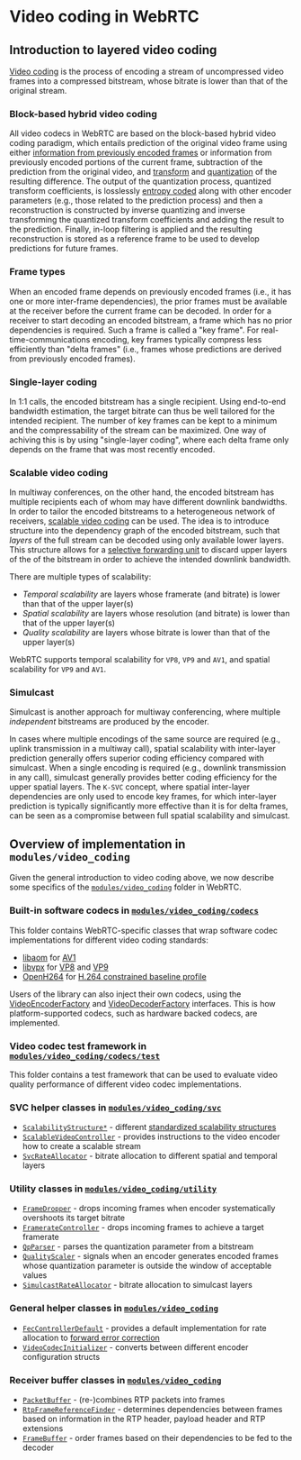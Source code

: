<?% config.freshness.owner = 'brandtr' %?>
<?% config.freshness.reviewed = '2021-04-15' %?>

# Video coding in WebRTC

## Introduction to layered video coding

[Video coding][video-coding-wiki] is the process of encoding a stream of
uncompressed video frames into a compressed bitstream, whose bitrate is lower
than that of the original stream.

### Block-based hybrid video coding

All video codecs in WebRTC are based on the block-based hybrid video coding
paradigm, which entails prediction of the original video frame using either
[information from previously encoded frames][motion-compensation-wiki] or
information from previously encoded portions of the current frame, subtraction
of the prediction from the original video, and
[transform][transform-coding-wiki] and [quantization][quantization-wiki] of the
resulting difference. The output of the quantization process, quantized
transform coefficients, is losslessly [entropy coded][entropy-coding-wiki] along
with other encoder parameters (e.g., those related to the prediction process)
and then a reconstruction is constructed by inverse quantizing and inverse
transforming the quantized transform coefficients and adding the result to the
prediction. Finally, in-loop filtering is applied and the resulting
reconstruction is stored as a reference frame to be used to develop predictions
for future frames.

### Frame types

When an encoded frame depends on previously encoded frames (i.e., it has one or
more inter-frame dependencies), the prior frames must be available at the
receiver before the current frame can be decoded. In order for a receiver to
start decoding an encoded bitstream, a frame which has no prior dependencies is
required. Such a frame is called a "key frame". For real-time-communications
encoding, key frames typically compress less efficiently than "delta frames"
(i.e., frames whose predictions are derived from previously encoded frames).

### Single-layer coding

In 1:1 calls, the encoded bitstream has a single recipient. Using end-to-end
bandwidth estimation, the target bitrate can thus be well tailored for the
intended recipient. The number of key frames can be kept to a minimum and the
compressability of the stream can be maximized. One way of achiving this is by
using "single-layer coding", where each delta frame only depends on the frame
that was most recently encoded.

### Scalable video coding

In multiway conferences, on the other hand, the encoded bitstream has multiple
recipients each of whom may have different downlink bandwidths. In order to
tailor the encoded bitstreams to a heterogeneous network of receivers,
[scalable video coding][svc-wiki] can be used. The idea is to introduce
structure into the dependency graph of the encoded bitstream, such that _layers_ of
the full stream can be decoded using only available lower layers. This structure
allows for a [selective forwarding unit][sfu-webrtc-glossary] to discard upper
layers of the of the bitstream in order to achieve the intended downlink
bandwidth.

There are multiple types of scalability:

* _Temporal scalability_ are layers whose framerate (and bitrate) is lower than that of the upper layer(s)
* _Spatial scalability_ are layers whose resolution (and bitrate) is lower than that of the upper layer(s)
* _Quality scalability_ are layers whose bitrate is lower than that of the upper layer(s)

WebRTC supports temporal scalability for `VP8`, `VP9` and `AV1`, and spatial
scalability for `VP9` and `AV1`.

### Simulcast

Simulcast is another approach for multiway conferencing, where multiple
_independent_ bitstreams are produced by the encoder.

In cases where multiple encodings of the same source are required (e.g., uplink
transmission in a multiway call), spatial scalability with inter-layer
prediction generally offers superior coding efficiency compared with simulcast.
When a single encoding is required (e.g., downlink transmission in any call),
simulcast generally provides better coding efficiency for the upper spatial
layers. The `K-SVC` concept, where spatial inter-layer dependencies are only
used to encode key frames, for which inter-layer prediction is typically
significantly more effective than it is for delta frames, can be seen as a
compromise between full spatial scalability and simulcast.

## Overview of implementation in `modules/video_coding`

Given the general introduction to video coding above, we now describe some
specifics of the [`modules/video_coding`][modules-video-coding] folder in WebRTC.

### Built-in software codecs in [`modules/video_coding/codecs`][modules-video-coding-codecs]

This folder contains WebRTC-specific classes that wrap software codec
implementations for different video coding standards:

* [libaom][libaom-src] for [AV1][av1-spec]
* [libvpx][libvpx-src] for [VP8][vp8-spec] and [VP9][vp9-spec]
* [OpenH264][openh264-src] for [H.264 constrained baseline profile][h264-spec]

Users of the library can also inject their own codecs, using the
[VideoEncoderFactory][video-encoder-factory-interface] and
[VideoDecoderFactory][video-decoder-factory-interface] interfaces. This is how
platform-supported codecs, such as hardware backed codecs, are implemented.

### Video codec test framework in [`modules/video_coding/codecs/test`][modules-video-coding-codecs-test]

This folder contains a test framework that can be used to evaluate video quality
performance of different video codec implementations.

### SVC helper classes in [`modules/video_coding/svc`][modules-video-coding-svc]

*   [`ScalabilityStructure*`][scalabilitystructure] - different
    [standardized scalability structures][scalability-structure-spec]
*   [`ScalableVideoController`][scalablevideocontroller] - provides instructions to the video encoder how
    to create a scalable stream
*   [`SvcRateAllocator`][svcrateallocator] - bitrate allocation to different spatial and temporal
    layers

### Utility classes in [`modules/video_coding/utility`][modules-video-coding-utility]

*   [`FrameDropper`][framedropper] - drops incoming frames when encoder systematically
    overshoots its target bitrate
*   [`FramerateController`][frameratecontroller] - drops incoming frames to achieve a target framerate
*   [`QpParser`][qpparser] - parses the quantization parameter from a bitstream
*   [`QualityScaler`][qualityscaler] - signals when an encoder generates encoded frames whose
    quantization parameter is outside the window of acceptable values
*   [`SimulcastRateAllocator`][simulcastrateallocator] - bitrate allocation to simulcast layers

### General helper classes in [`modules/video_coding`][modules-video-coding]

*   [`FecControllerDefault`][feccontrollerdefault] - provides a default implementation for rate
    allocation to [forward error correction][fec-wiki]
*   [`VideoCodecInitializer`][videocodecinitializer] - converts between different encoder configuration
    structs

### Receiver buffer classes in [`modules/video_coding`][modules-video-coding]

*   [`PacketBuffer`][packetbuffer] - (re-)combines RTP packets into frames
*   [`RtpFrameReferenceFinder`][rtpframereferencefinder] - determines dependencies between frames based on information in the RTP header, payload header and RTP extensions
*   [`FrameBuffer`][framebuffer] - order frames based on their dependencies to be fed to the decoder

[video-coding-wiki]: https://en.wikipedia.org/wiki/Video_coding_format
[motion-compensation-wiki]: https://en.wikipedia.org/wiki/Motion_compensation
[transform-coding-wiki]: https://en.wikipedia.org/wiki/Transform_coding
[motion-vector-wiki]: https://en.wikipedia.org/wiki/Motion_vector
[mpeg-wiki]: https://en.wikipedia.org/wiki/Moving_Picture_Experts_Group
[svc-wiki]: https://en.wikipedia.org/wiki/Scalable_Video_Coding
[sfu-webrtc-glossary]: https://webrtcglossary.com/sfu/
[libvpx-src]: https://chromium.googlesource.com/webm/libvpx/
[libaom-src]: https://aomedia.googlesource.com/aom/
[openh264-src]: https://github.com/cisco/openh264
[vp8-spec]: https://tools.ietf.org/html/rfc6386
[vp9-spec]: https://storage.googleapis.com/downloads.webmproject.org/docs/vp9/vp9-bitstream-specification-v0.6-20160331-draft.pdf
[av1-spec]: https://aomediacodec.github.io/av1-spec/
[h264-spec]: https://www.itu.int/rec/T-REC-H.264-201906-I/en
[video-encoder-factory-interface]: https://source.chromium.org/chromium/chromium/src/+/main:third_party/webrtc/api/video_codecs/video_encoder_factory.h;l=27;drc=afadfb24a5e608da6ae102b20b0add53a083dcf3
[video-decoder-factory-interface]: https://source.chromium.org/chromium/chromium/src/+/main:third_party/webrtc/api/video_codecs/video_decoder_factory.h;l=27;drc=49c293f03d8f593aa3aca282577fcb14daa63207
[scalability-structure-spec]: https://w3c.github.io/webrtc-svc/#scalabilitymodes*
[fec-wiki]: https://en.wikipedia.org/wiki/Error_correction_code#Forward_error_correction
[entropy-coding-wiki]: https://en.wikipedia.org/wiki/Entropy_encoding
[modules-video-coding]: https://source.chromium.org/chromium/chromium/src/+/main:third_party/webrtc/modules/video_coding/
[modules-video-coding-codecs]: https://source.chromium.org/chromium/chromium/src/+/main:third_party/webrtc/modules/video_coding/codecs/
[modules-video-coding-codecs-test]: https://source.chromium.org/chromium/chromium/src/+/main:third_party/webrtc/modules/video_coding/codecs/test/
[modules-video-coding-svc]: https://source.chromium.org/chromium/chromium/src/+/main:third_party/webrtc/modules/video_coding/svc/
[modules-video-coding-utility]: https://source.chromium.org/chromium/chromium/src/+/main:third_party/webrtc/modules/video_coding/utility/
[scalabilitystructure]: https://source.chromium.org/chromium/chromium/src/+/main:third_party/webrtc/modules/video_coding/svc/create_scalability_structure.h?q=CreateScalabilityStructure
[scalablevideocontroller]: https://source.chromium.org/chromium/chromium/src/+/main:third_party/webrtc/modules/video_coding/svc/scalable_video_controller.h?q=ScalableVideoController
[svcrateallocator]: https://source.chromium.org/chromium/chromium/src/+/main:third_party/webrtc/modules/video_coding/svc/svc_rate_allocator.h?q=SvcRateAllocator
[framedropper]: https://source.chromium.org/chromium/chromium/src/+/main:third_party/webrtc/modules/video_coding/utility/frame_dropper.h?q=FrameDropper
[frameratecontroller]: https://source.chromium.org/chromium/chromium/src/+/main:third_party/webrtc/modules/video_coding/utility/framerate_controller.h?q=FramerateController
[qpparser]: https://source.chromium.org/chromium/chromium/src/+/main:third_party/webrtc/modules/video_coding/utility/qp_parser.h?q=QpParser
[qualityscaler]: https://source.chromium.org/chromium/chromium/src/+/main:third_party/webrtc/modules/video_coding/utility/quality_scaler.h?q=QualityScaler
[simulcastrateallocator]: https://source.chromium.org/chromium/chromium/src/+/main:third_party/webrtc/modules/video_coding/utility/simulcast_rate_allocator.h?q=SimulcastRateAllocator
[feccontrollerdefault]: https://source.chromium.org/chromium/chromium/src/+/main:third_party/webrtc/modules/video_coding/fec_controller_default.h?q=FecControllerDefault
[videocodecinitializer]: https://source.chromium.org/chromium/chromium/src/+/main:third_party/webrtc/modules/video_coding/include/video_codec_initializer.h?q=VideoCodecInitializer
[packetbuffer]: https://source.chromium.org/chromium/chromium/src/+/main:third_party/webrtc/modules/video_coding/packet_buffer.h?q=PacketBuffer
[rtpframereferencefinder]: https://source.chromium.org/chromium/chromium/src/+/main:third_party/webrtc/modules/video_coding/rtp_frame_reference_finder.h?q=RtpFrameReferenceFinder
[framebuffer]: https://source.chromium.org/chromium/chromium/src/+/main:third_party/webrtc/modules/video_coding/frame_buffer2.h?q=FrameBuffer
[quantization-wiki]: https://en.wikipedia.org/wiki/Quantization_(signal_processing)
